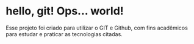 # hello, git! Ops... world!

Esse projeto foi criado para utilizar o GIT e Github, com fins acadêmicos para estudar e praticar as tecnologias citadas.
